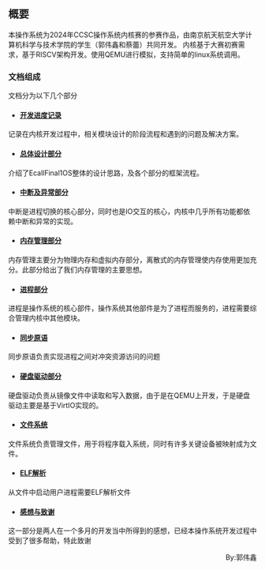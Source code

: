## 概要
本操作系统为2024年CCSC操作系统内核赛的参赛作品，由南京航天航空大学计算机科学与技术学院的学生（郭伟鑫和蔡蕾）共同开发。
内核基于大赛初赛需求，基于RISCV架构开发。使用QEMU进行模拟，支持简单的linux系统调用。
### 文档组成
文档分为以下几个部分
- #### [开发进度记录](./EFOS.2%20开发进度记录.md)
记录在内核开发过程中，相关模块设计的阶段流程和遇到的问题及解决方案。
- #### [总体设计部分](./EFOS.3总体设计.md)
介绍了EcallFinal1OS整体的设计思路，及各个部分的框架流程。
- #### [中断及异常部分](./EFOS.4异常和中断.md)
中断是进程切换的核心部分，同时也是IO交互的核心，内核中几乎所有功能都依赖中断和异常的实现。
- #### [内存管理部分](./EFOS.5内存管理.md)
内存管理主要分为物理内存和虚拟内存部分，离散式的内存管理使内存使用更加充分。此部分给出了我们内存管理的主要思想。
- #### [进程部分](./EFOS.6进程管理.md)
进程是操作系统的核心部件，操作系统其他部件是为了进程而服务的，进程需要综合管理内核中其他模块。
- #### [同步原语](./EFOS.7同步原语.md)
同步原语负责实现进程之间对冲突资源访问的问题
- #### [硬盘驱动部分](./EFOS.8硬盘驱动.md)
硬盘驱动负责从镜像文件中读取和写入数据，由于是在QEMU上开发，于是硬盘驱动主要是基于VirtIO实现的。
- #### [文件系统](./EFOS.9文件系统.md)
文件系统负责管理文件，用于将程序载入系统，同时有许多关键设备被映射成为文件。
- #### [ELF解析](./EFOS.10ELF解析.md)
从文件中启动用户进程需要ELF解析文件
- #### [感想与致谢](./EFOS.11心得与感悟.md)
这一部分是两人在一个多月的开发当中所得到的感想，已经本操作系统开发过程中受到了很多帮助，特此致谢
<p align="right">By:郭伟鑫</p>
